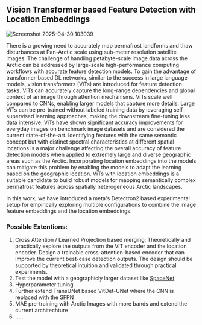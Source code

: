 ## Vision Transformer based Feature Detection with Location Embeddings 

![Screenshot 2025-04-30 103039](https://github.com/user-attachments/assets/5438c4e2-f892-4797-aae1-875f6f0f764a)

There is a growing need to accurately map permafrost landforms and thaw disturbances at Pan-Arctic scale using sub-meter resolution satellite images. The challenge of handling petabyte-scale image data across the Arctic can be addressed by large-scale high-performance computing workflows with accurate feature detection models. To gain the advantage of transformer-based DL networks, similar to the success in large language models, vision transformers (ViTs) are introduced for feature detection tasks. ViTs can accurately capture the long-range dependencies and global context of an image through attention mechanisms. ViTs scale well compared to CNNs, enabling larger models that capture more details. Large ViTs can be pre-trained without labeled training data by leveraging self-supervised learning approaches, making the downstream fine-tuning less data intensive. ViTs have shown significant accuracy improvements for everyday images on benchmark image datasets and are considered the current state-of-the-art. Identifying features with the same semantic concept but with distinct spectral characteristics at different spatial locations is a major challenge affecting the overall accuracy of feature detection models when applied to extremely large and diverse geographic areas such as the Arctic. Incorporating location embeddings into the models can mitigate this problem by enabling the models to adapt the learning based on the geographic location. ViTs with location embeddings is a suitable candidate to build robust models for mapping semantically complex permafrost features across spatially heterogeneous Arctic landscapes. 

In this work, we have introduced a meta's Detectron2 based experimental setup for empirically exploring multiple configurations to combine the image feature embeddings and the location embeddings. 

### Possible Extentions:
1. Cross Attention / Learned Projection based merging: Theoretically and practically explore the outputs from the ViT encoder and the location encoder. Design a trainable cross-attention-based encoder that can improve the current best-case detection outputs. The design should be supported by theoretical intuition and validated through practical experiments.
2. Test the model with a geographicly larger dataset like [SpaceNet](https://spacenet.ai/spacenet-buildings-dataset-v2/)
3. Hyperparameter tuning
4. Further extend TransUNet based VitDet-UNet where the CNN is replaced with the SFPN
5. MAE pre-training with Arctic Images with more bands and extend the current architechture
6. .....

